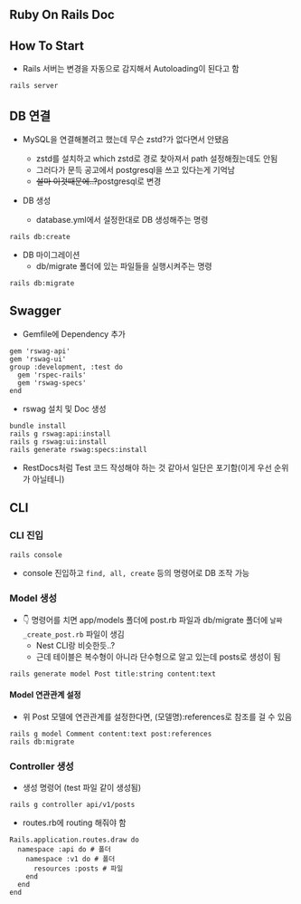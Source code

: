 ## Ruby On Rails Doc

## How To Start

- Rails 서버는 변경을 자동으로 감지해서 Autoloading이 된다고 함

```console
rails server
```

## DB 연결

- MySQL을 연결해볼려고 했는데 무슨 zstd?가 없다면서 안됐음 
  - zstd를 설치하고 which zstd로 경로 찾아져서 path 설정해줬는데도 안됨
  - 그러다가 문득 공고에서 postgresql을 쓰고 있다는게 기억남
  - ~~설마 이것때문에..?~~postgresql로 변경

- DB 생성
  - database.yml에서 설정한대로 DB 생성해주는 명령

```console
rails db:create
```

- DB 마이그레이션
  - db/migrate 폴더에 있는 파일들을 실행시켜주는 명령

```console
rails db:migrate
```

## Swagger

- Gemfile에 Dependency 추가

```Gemfile
gem 'rswag-api'
gem 'rswag-ui'
group :development, :test do
  gem 'rspec-rails'
  gem 'rswag-specs'
end
```

- rswag 설치 및 Doc 생성

```console
bundle install
rails g rswag:api:install
rails g rswag:ui:install
rails generate rswag:specs:install
```

- RestDocs처럼 Test 코드 작성해야 하는 것 같아서 일단은 포기함(이게 우선 순위가 아닐테니)

## CLI

### CLI 진입 

```console
rails console
```

- console 진입하고 `find, all, create` 등의 명령어로 DB 조작 가능

### Model 생성

- 👇 명령어를 치면 app/models 폴더에 post.rb 파일과 db/migrate 폴더에 `날짜_create_post.rb` 파일이 생김
  - Nest CLI랑 비슷한듯..?
  - 근데 테이블은 복수형이 아니라 단수형으로 알고 있는데 posts로 생성이 됨

```console 
rails generate model Post title:string content:text
```

#### Model 연관관계 설정

- 위 Post 모델에 연관관계를 설정한다면, (모델명):references로 참조를 걸 수 있음

```console filename="" copy showLineNumbers
rails g model Comment content:text post:references
rails db:migrate
```

### Controller 생성

- 생성 명령어 (test 파일 같이 생성됨)

```console filename="" copy showLineNumbers
rails g controller api/v1/posts
```

- routes.rb에 routing 해줘야 함

```console filename="" copy showLineNumbers
Rails.application.routes.draw do
  namespace :api do # 폴더 
    namespace :v1 do # 폴더 
      resources :posts # 파일
    end
  end
end
```